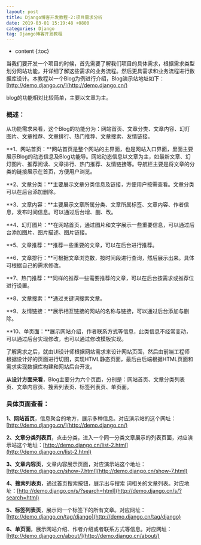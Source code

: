 ```yaml
---
layout: post
title: Django博客开发教程-2:项目需求分析
date: 2019-03-01 15:19:48 +0800
categories: Django
tag: Django博客开发教程
---
```


* content
{:toc}


当我们要开发一个项目的时候，首先需要了解我们项目的具体需求，根据需求类型划分网站功能，并详细了解这些需求的业务流程。然后更具需求和业务流程进行数据库设计。本教程以一个Blog为例进行介绍，Blog演示站地址如下：[http://demo.django.cn/](http://demo.django.cn/)

blog的功能相对比较简单，主要以文章为主。

### 概述： ###
从功能需求来看，这个Blog的功能分为：网站首页、文章分类、文章内容、幻灯图片、文章推荐、文章排行、热门推荐、文章搜索、友情链接。

**1、网站首页：**网站首页是整个网站的主界面，也是网站入口界面，里面主要展示Blog的动态信息及Blog功能导。网站动态信息以文章为主，如最新文章、幻灯图片、推荐阅读、文章排行、热门推荐、友情链接等。导航栏主要是将文章的分类的链接展示在首页，方便用户浏览。

**2、文章分类：**主要展示文章分类信息及链接，方便用户按需查看。文章分类可以在后台添加删除。

**3、文章内容：**主要展示文章所属分类、文章所属标签、文章内容、作者信息，发布时间信息。可以通过后台增、删、改。

**4、幻灯图片：**在网站首页，通过图片和文字展示一些重要信息，可以通过后台添加图片、图片描述、图片链接。

**5、文章推荐：**推荐一些重要的文章，可以在后台进行推荐。

**6、文章排行：**可根据文章浏览数，按时间段进行查询，然后展示出来。具体可根据自己的需求修改。

**7、热门推荐：**同样的推荐一些需要推荐的文章，可以在后台按需求或推荐位进行设置。

**8、文章搜索：**通过关键词搜索文章。

**9、友情链接：**展示相互链接的网站的名称与链接，可以通过后台添加与删除。

**10、单页面：**展示网站介绍，作者联系方式等信息，此类信息不经常变动，可以通过后台实现修改，也可以通过修改模板实现。

了解需求之后，就由UI设计师根据网站需求来设计网站页面，然后由前端工程师根据设计好的页面进行切图，实现HTML静态页面，最后由后端根据HTML页面和需求实现数据库构建和网站后台开发。

**从设计方面来看**，Blog主要分为六个页面，分别是：网站首页、文章分类列表页、文章内容页、搜索列表页、标签列表页、单页面。

### 具体页面查看： ###

**1、网站首页**，信息聚合的地方，展示多种信息。对应演示站的这个网址：[http://demo.django.cn/](http://demo.django.cn/)

**2、文章分类列表页**，点击分类，进入一个同一分类文章展示的列表页面，对应演示站这个地址：[http://demo.django.cn/list-2.html](http://demo.django.cn/list-2.html)

**3、文章内容页**，文章内容展示页面，对应演示站这个地址：[http://demo.django.cn/show-7.html](http://demo.django.cn/show-7.html)

**4、搜索列表页**，通过首页搜索按钮，展示出与搜索 词相关的文章列表。对应地址：[http://demo.django.cn/s/?search=html](http://demo.django.cn/s/?search=html)

**5、标签列表页**，展示同一个标签下的所有文章。对应网址：[http://demo.django.cn/tag/django](http://demo.django.cn/tag/django)

**6、单页面**，展示网站介绍、作者介绍或者联系方式等信息。对应网址：[http://demo.django.cn/about/](http://demo.django.cn/about/)